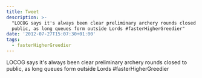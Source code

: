 ```yaml
---
title: Tweet
description: >-
  "LOCOG says it's always been clear preliminary archery rounds closed to
  public, as long queues form outside Lords #fasterHigherGreedier"
date: '2012-07-27T15:07:30+01:00'
tags:
  - fasterHigherGreedier
---
```

LOCOG says it's always been clear preliminary archery rounds closed to public, as long queues form outside Lords #fasterHigherGreedier
